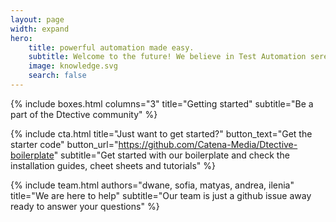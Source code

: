 ```yaml
---
layout: page
width: expand
hero:
    title: powerful automation made easy.
    subtitle: Welcome to the future! We believe in Test Automation serendipity 🔮 Get up to speed with our documentation, cheat sheets and tutorials in our blog. By the way, we are an open source project and we love contributions 😄
    image: knowledge.svg
    search: false
---
```


{% include boxes.html columns="3" title="Getting started" subtitle="Be a part of the Dtective community" %}

{% include cta.html title="Just want to get started?" button_text="Get the starter code" button_url="https://github.com/Catena-Media/Dtective-boilerplate" subtitle="Get started with our boilerplate and check the installation guides, cheet sheets and tutorials" %}

{% include team.html authors="dwane, sofia, matyas, andrea, ilenia" title="We are here to help" subtitle="Our team is just a github issue away ready to answer your questions" %}
